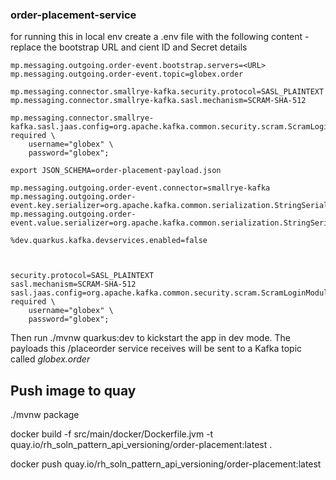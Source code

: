 ### order-placement-service


for running this in local env
create  a .env file with the following content - replace the bootstrap URL and cient ID and Secret details

```
mp.messaging.outgoing.order-event.bootstrap.servers=<URL>
mp.messaging.outgoing.order-event.topic=globex.order

mp.messaging.connector.smallrye-kafka.security.protocol=SASL_PLAINTEXT
mp.messaging.connector.smallrye-kafka.sasl.mechanism=SCRAM-SHA-512

mp.messaging.connector.smallrye-kafka.sasl.jaas.config=org.apache.kafka.common.security.scram.ScramLoginModule required \
    username="globex" \
    password="globex";

export JSON_SCHEMA=order-placement-payload.json

mp.messaging.outgoing.order-event.connector=smallrye-kafka
mp.messaging.outgoing.order-event.key.serializer=org.apache.kafka.common.serialization.StringSerializer
mp.messaging.outgoing.order-event.value.serializer=org.apache.kafka.common.serialization.StringSerializer

%dev.quarkus.kafka.devservices.enabled=false



security.protocol=SASL_PLAINTEXT
sasl.mechanism=SCRAM-SHA-512
sasl.jaas.config=org.apache.kafka.common.security.scram.ScramLoginModule required \
    username="globex" \
    password="globex";

```

Then run ./mvnw quarkus:dev to kickstart the app in dev mode. The payloads this /placeorder service receives will be sent to a Kafka topic called *globex.order*


## Push image to quay

./mvnw package

docker build -f src/main/docker/Dockerfile.jvm -t  quay.io/rh_soln_pattern_api_versioning/order-placement:latest .

docker push quay.io/rh_soln_pattern_api_versioning/order-placement:latest